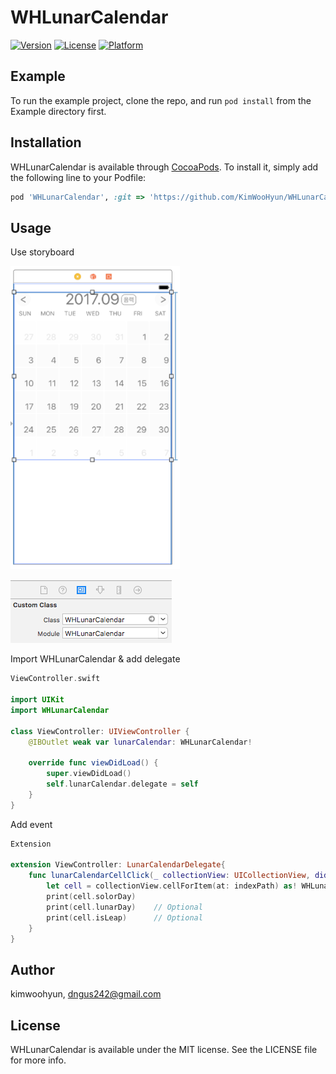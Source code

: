 # WHLunarCalendar

[![Version](https://img.shields.io/cocoapods/v/WHLunarCalendar.svg?style=flat)](http://cocoapods.org/pods/WHLunarCalendar)
[![License](https://img.shields.io/cocoapods/l/WHLunarCalendar.svg?style=flat)](http://cocoapods.org/pods/WHLunarCalendar)
[![Platform](https://img.shields.io/cocoapods/p/WHLunarCalendar.svg?style=flat)](http://cocoapods.org/pods/WHLunarCalendar)

## Example

To run the example project, clone the repo, and run `pod install` from the Example directory first.

## Installation

WHLunarCalendar is available through [CocoaPods](http://cocoapods.org). To install
it, simply add the following line to your Podfile:

```ruby
pod 'WHLunarCalendar', :git => 'https://github.com/KimWooHyun/WHLunarCalendar.git', :branch => 'master'
```

## Usage

Use storyboard

![image](./Assets/1.png)

![image](./Assets/2.png)

Import WHLunarCalendar & add delegate

```swift
ViewController.swift

import UIKit
import WHLunarCalendar

class ViewController: UIViewController {
    @IBOutlet weak var lunarCalendar: WHLunarCalendar!

    override func viewDidLoad() {
        super.viewDidLoad()
        self.lunarCalendar.delegate = self
    }
}
```


Add event

```swift
Extension

extension ViewController: LunarCalendarDelegate{
    func lunarCalendarCellClick(_ collectionView: UICollectionView, didSelectItemAt indexPath: IndexPath) {
        let cell = collectionView.cellForItem(at: indexPath) as! WHLunarCalendarCell
        print(cell.solorDay)
        print(cell.lunarDay)    // Optional
        print(cell.isLeap)      // Optional
    }
}
```


## Author

kimwoohyun, dngus242@gmail.com

## License

WHLunarCalendar is available under the MIT license. See the LICENSE file for more info.
